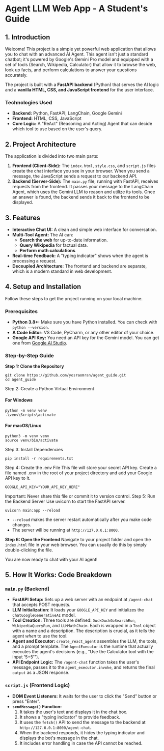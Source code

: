 # Agent LLM Web App - A Student's Guide

## 1. Introduction

Welcome! This project is a simple yet powerful web application that allows you to chat with an advanced AI Agent. This agent isn't just a standard chatbot; it's powered by Google's Gemini Pro model and equipped with a set of tools (Search, Wikipedia, Calculator) that allow it to browse the web, look up facts, and perform calculations to answer your questions accurately.

The project is built with a **FastAPI backend** (Python) that serves the AI logic and a **vanilla HTML, CSS, and JavaScript frontend** for the user interface.

### Technologies Used
- **Backend:** Python, FastAPI, LangChain, Google Gemini
- **Frontend:** HTML, CSS, JavaScript
- **Core Logic:** A "ReAct" (Reasoning and Acting) Agent that can decide which tool to use based on the user's query.

## 2. Project Architecture

The application is divided into two main parts:

1.  **Frontend (Client-Side):** The `index.html`, `style.css`, and `script.js` files create the chat interface you see in your browser. When you send a message, the JavaScript sends a request to our backend API.
2.  **Backend (Server-Side):** The `main.py` file, running with FastAPI, receives requests from the frontend. It passes your message to the LangChain Agent, which uses the Gemini LLM to reason and utilize its tools. Once an answer is found, the backend sends it back to the frontend to be displayed.

## 3. Features

- **Interactive Chat UI:** A clean and simple web interface for conversation.
- **Multi-Tool Agent:** The AI can:
    - **Search the web** for up-to-date information.
    - **Query Wikipedia** for factual data.
    - **Perform math calculations**.
- **Real-time Feedback:** A "typing indicator" shows when the agent is processing a request.
- **Decoupled Architecture:** The frontend and backend are separate, which is a modern standard in web development.

## 4. Setup and Installation

Follow these steps to get the project running on your local machine.

### Prerequisites

- **Python 3.8+:** Make sure you have Python installed. You can check with `python --version`.
- **A Code Editor:** VS Code, PyCharm, or any other editor of your choice.
- **Google API Key:** You need an API key for the Gemini model. You can get one from [Google AI Studio](https://aistudio.google.com/app/apikey).

### Step-by-Step Guide

**Step 1: Clone the Repository**
```
git clone https://github.com/yosraomran/agent_guide.git
cd agent_guide
```

Step 2: Create a Python Virtual Environment

#### For Windows
```
python -m venv venv
.\venv\Scripts\activate
```
#### For macOS/Linux
```
python3 -m venv venv
source venv/bin/activate
```
Step 3: Install Dependencies
```
pip install -r requirements.txt
```
Step 4: Create the .env File
This file will store your secret API key. Create a file named .env in the root of your project directory and add your Google API key to it.
```
GOOGLE_API_KEY="YOUR_API_KEY_HERE"
```
Important: Never share this file or commit it to version control.
Step 5: Run the Backend Server
Use uvicorn to start the FastAPI server.
```
uvicorn main:app --reload
```
- `--reload` makes the server restart automatically after you make code changes.
- The server will be running at `http://127.0.0.1:8000`.

**Step 6: Open the Frontend**
Navigate to your project folder and open the `index.html` file in your web browser. You can usually do this by simply double-clicking the file.

You are now ready to chat with your AI agent!

## 5. How It Works: Code Breakdown

### `main.py` (Backend)
- **FastAPI Setup:** Sets up a web server with an endpoint at `/agent-chat` that accepts POST requests.
- **LLM Initialization:** It loads your `GOOGLE_API_KEY` and initializes the `ChatGoogleGenerativeAI` model.
- **Tool Creation:** Three tools are defined: `DuckDuckGoSearchRun`, `WikipediaQueryRun`, and `LLMMathChain`. Each is wrapped in a `Tool` object with a name and a description. The description is crucial, as it tells the agent *when* to use the tool.
- **Agent and Executor:** `create_react_agent` assembles the LLM, the tools, and a prompt template. The `AgentExecutor` is the runtime that actually executes the agent's decisions (e.g., "Use the Calculator tool with the input '5+5'").
- **API Endpoint Logic:** The `/agent-chat` function takes the user's message, passes it to the `agent_executor.invoke`, and returns the final `output` as a JSON response.

### `script.js` (Frontend Logic)
- **DOM Event Listeners:** It waits for the user to click the "Send" button or press "Enter".
- **`sendMessage()` Function:**
    1. It takes the user's text and displays it in the chat box.
    2. It shows a "typing indicator" to provide feedback.
    3. It uses the `fetch()` API to send the message to the backend at `http://127.0.0.1:8000/agent-chat`.
    4. When the backend responds, it hides the typing indicator and displays the bot's message in the chat.
    5. It includes error handling in case the API cannot be reached.

